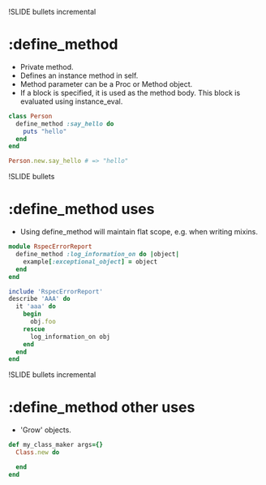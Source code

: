!SLIDE bullets incremental

# :define_method

- Private method.
- Defines an instance method in self.
- Method parameter can be a Proc or Method object.
- If a block is specified, it is used as the method body.  This block is evaluated using instance_eval.

```ruby
class Person
  define_method :say_hello do
    puts "hello"
  end
end

Person.new.say_hello # => "hello"
```

!SLIDE bullets

# :define_method uses

- Using define_method will maintain flat scope, e.g. when writing mixins.

```ruby
module RspecErrorReport
  define_method :log_information_on do |object|
    example[:exceptional_object] = object
  end
end
```

```ruby
include 'RspecErrorReport'
describe 'AAA' do
  it 'aaa' do
    begin
      obj.foo
    rescue
      log_information_on obj
    end
  end
end
```

!SLIDE bullets incremental

# :define_method other uses

- 'Grow' objects.

```ruby
def my_class_maker args={}
  Class.new do

  end
end
```
